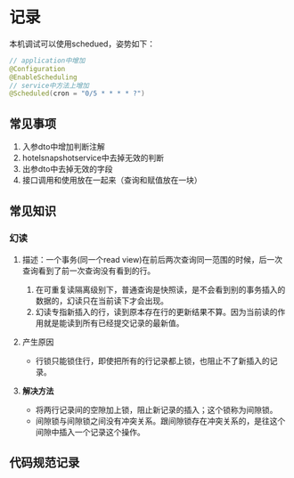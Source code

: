 # 记录

<!-- TODO: java.io.Serializable -->
<!-- TODO: org.aspectj.lang.annotation.Aspect -->
<!-- TODO: spring cloud -->
<!-- TODO: k8s -->
<!-- TODO: bootstrap -->
<!-- TODO: 《领域驱动设计：软件核心复杂性应对之道》 -->
<!-- TODO： 链式查询 -->

本机调试可以使用schedued，姿势如下：

```java
// application中增加
@Configuration
@EnableScheduling
// service中方法上增加
@Scheduled(cron = "0/5 * * * * ?")
```

## 常见事项

1. 入参dto中增加判断注解
2. hotelsnapshotservice中去掉无效的判断
3. 出参dto中去掉无效的字段
4. 接口调用和使用放在一起来（查询和赋值放在一块）

## 常见知识

### 幻读

1. 描述：一个事务(同一个read view)在前后两次查询同一范围的时候，后一次查询看到了前一次查询没有看到的行。
   1. 在可重复读隔离级别下，普通查询是快照读，是不会看到别的事务插入的数据的，幻读只在当前读下才会出现。
   2. 幻读专指新插入的行，读到原本存在行的更新结果不算。因为当前读的作用就是能读到所有已经提交记录的最新值。

2. 产生原因
   - 行锁只能锁住行，即使把所有的行记录都上锁，也阻止不了新插入的记录。

3. **解决方法**
   - 将两行记录间的空隙加上锁，阻止新记录的插入；这个锁称为间隙锁。
   - 间隙锁与间隙锁之间没有冲突关系。跟间隙锁存在冲突关系的，是往这个间隙中插入一个记录这个操作。

## 代码规范记录  
